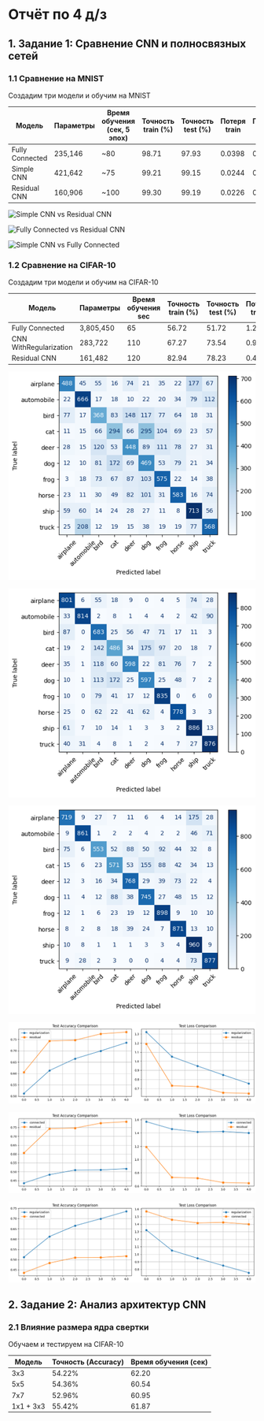 # Отчёт по 4 д/з

## 1. Задание 1: Сравнение CNN и полносвязных сетей

### 1.1 Сравнение на MNIST

Создадим три модели и обучим на MNIST

| Модель          | Параметры | Время обучения (сек, 5 эпох) | Точность train (%) | Точность test (%) | Потеря train | Потеря test |
|-----------------|-----------|------------------------------|--------------------|-------------------|--------------|-------------|
| Fully Connected | 235,146   | ~80                          | 98.71              | 97.93             | 0.0398       | 0.0743      |
| Simple CNN      | 421,642   | ~75                          | 99.21              | 99.15             | 0.0244       | 0.0242      |
| Residual CNN    | 160,906   | ~100                         | 99.30              | 99.19             | 0.0226       | 0.0247      |

![Simple CNN vs Residual CNN](https://github.com/dmitryboris/practice_summer/blob/main/dz4/simple_residual.png)

![Fully Connected vs Residual CNN](https://github.com/dmitryboris/practice_summer/blob/main/dz4/residual_connected.png)

![Simple CNN vs Fully Connected](https://github.com/dmitryboris/practice_summer/blob/main/dz4/simple_connected.png)

### 1.2 Сравнение на CIFAR-10

Создадим три модели и обучим на CIFAR-10

| Модель                 | Параметры | Время обучения sec | Точность train (%) | Точность test (%) | Потеря train | Потеря test |
|------------------------|-----------|--------------------|--------------------|-------------------|--------------|-------------|
| Fully Connected        | 3,805,450 | 65                 | 56.72              | 51.72             | 1.2222       | 1.3997      |
| CNN WithRegularization |   283,722 | 110                | 67.27              | 73.54             | 0.9337       | 0.7552      |
| Residual CNN           |   161,482 | 120                | 82.94              | 78.23             | 0.4922       | 0.6459      |

![Fully Connected](https://github.com/dmitryboris/practice_summer/blob/main/dz4/conn_plot.png)

![CNN With Regularization](https://github.com/dmitryboris/practice_summer/blob/main/dz4/reg_plot.png)

![Residual CNN](https://github.com/dmitryboris/practice_summer/blob/main/dz4/res_plot.png)

![Simple CNN vs Residual CNN](https://github.com/dmitryboris/practice_summer/blob/main/dz4/1.png)

![Fully Connected vs Residual CNN](https://github.com/dmitryboris/practice_summer/blob/main/dz4/2.png)

![Simple CNN vs Fully Connected](https://github.com/dmitryboris/practice_summer/blob/main/dz4/3.png)

## 2. Задание 2: Анализ архитектур CNN

### 2.1 Влияние размера ядра свертки

Обучаем и тестируем на CIFAR-10

| Модель       | Точность (Accuracy) | Время обучения (сек) |
|--------------|---------------------|----------------------|
| 3x3          | 54.22%              | 62.20                |
| 5x5          | 54.36%              | 60.54                |
| 7x7          | 52.96%              | 60.95                |
| 1x1 + 3x3    | 55.42%              | 61.87                |

